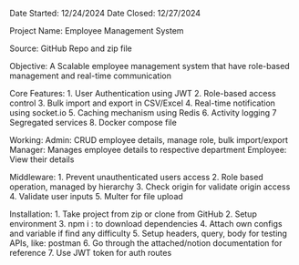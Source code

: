 Date Started: 12/24/2024 
Date Closed: 12/27/2024

Project Name: Employee Management System

Source: GitHub Repo and zip file 

Objective: A Scalable employee management system that have role-based management and real-time communication

Core Features: 
	1. User Authentication using JWT
	2. Role-based access control
	3. Bulk import and export in CSV/Excel
	4. Real-time notification using socket.io
	5. Caching mechanism using Redis 
	6. Activity logging
	7  Segregated services
	8. Docker compose file

Working:
	Admin: CRUD employee details, manage role, bulk import/export
	Manager: Manages employee details to respective department
	Employee: View their details

Middleware:
	1. Prevent unauthenticated users access
	2. Role based operation, managed by hierarchy 
	3. Check origin for validate origin access
	4. Validate user inputs 
	5. Multer for file upload

Installation:
	1. Take project from zip or clone from GitHub
	2. Setup environment
	3. npm i : to download dependencies
	4. Attach own configs and variable if find any difficulty
	5. Setup headers, query, body for testing APIs, like: postman
	6. Go through the attached/notion documentation for reference
	7. Use JWT token for auth routes
	
